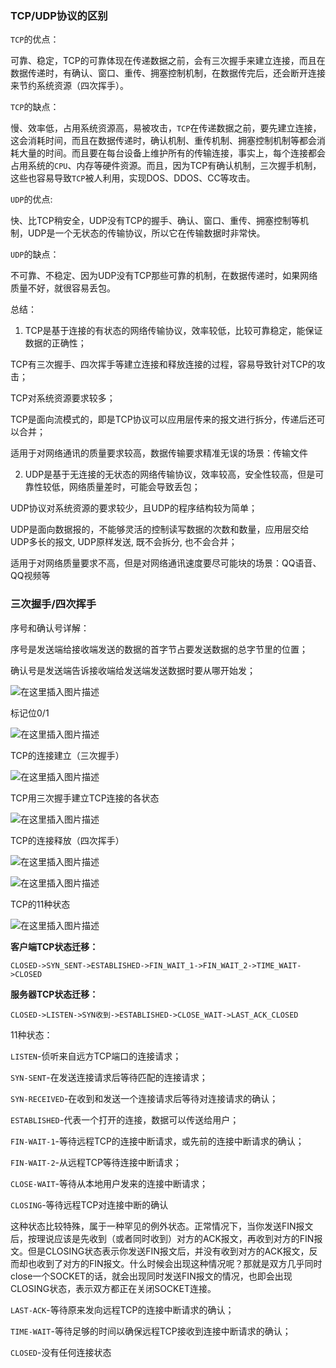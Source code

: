 ### TCP/UDP协议的区别

`TCP`的优点：

可靠、稳定，TCP的可靠体现在传递数据之前，会有三次握手来建立连接，而且在数据传递时，有确认、窗口、重传、拥塞控制机制，在数据传完后，还会断开连接来节约系统资源（四次挥手）。

`TCP`的缺点：

慢、效率低，占用系统资源高，易被攻击，`TCP`在传递数据之前，要先建立连接，这会消耗时间，而且在数据传递时，确认机制、重传机制、拥塞控制机制等都会消耗大量的时间。而且要在每台设备上维护所有的传输连接，事实上，每个连接都会占用系统的`CPU`、内存等硬件资源。而且，因为TCP有确认机制，三次握手机制，这些也容易导致`TCP`被人利用，实现DOS、DDOS、CC等攻击。

`UDP`的优点:

快、比TCP稍安全，UDP没有TCP的握手、确认、窗口、重传、拥塞控制等机制，UDP是一个无状态的传输协议，所以它在传输数据时非常快。

`UDP`的缺点：

不可靠、不稳定、因为UDP没有TCP那些可靠的机制，在数据传递时，如果网络质量不好，就很容易丢包。

总结：

1. TCP是基于连接的有状态的网络传输协议，效率较低，比较可靠稳定，能保证数据的正确性；

TCP有三次握手、四次挥手等建立连接和释放连接的过程，容易导致针对TCP的攻击；

TCP对系统资源要求较多；

TCP是面向流模式的，即是TCP协议可以应用层传来的报文进行拆分，传递后还可以合并；

适用于对网络通讯的质量要求较高，数据传输要求精准无误的场景：传输文件

2. UDP是基于无连接的无状态的网络传输协议，效率较高，安全性较高，但是可靠性较低，网络质量差时，可能会导致丢包；

UDP协议对系统资源的要求较少，且UDP的程序结构较为简单；

UDP是面向数据报的，不能够灵活的控制读写数据的次数和数量，应用层交给UDP多长的报文, UDP原样发送, 既不会拆分, 也不会合并；

适用于对网络质量要求不高，但是对网络通讯速度要尽可能块的场景：QQ语音、QQ视频等

### 三次握手/四次挥手

序号和确认号详解：

序号是发送端给接收端发送的数据的首字节占要发送数据的总字节里的位置；

确认号是发送端告诉接收端给发送端发送数据时要从哪开始发；

![在这里插入图片描述](https://img-blog.csdnimg.cn/a19eb906e51947ce8c15235333c22535.png?x-oss-process=image/watermark,type_d3F5LXplbmhlaQ,shadow_50,text_Q1NETiBAbGVlZGNvZGVKb2huMDE=,size_13,color_FFFFFF,t_70,g_se,x_16)

标记位0/1

![在这里插入图片描述](https://img-blog.csdnimg.cn/6fcb6ad03f9044ae877be25d64d39ea7.png)

TCP的连接建立（三次握手）

![在这里插入图片描述](https://img-blog.csdnimg.cn/9eba3e68a1b54128a0a5b1e43b49653e.png?x-oss-process=image/watermark,type_d3F5LXplbmhlaQ,shadow_50,text_Q1NETiBAbGVlZGNvZGVKb2huMDE=,size_18,color_FFFFFF,t_70,g_se,x_16)

TCP用三次握手建立TCP连接的各状态

![在这里插入图片描述](https://img-blog.csdnimg.cn/cb5d70ba93b642ed99b12c03944fc57d.png?x-oss-process=image/watermark,type_d3F5LXplbmhlaQ,shadow_50,text_Q1NETiBAbGVlZGNvZGVKb2huMDE=,size_13,color_FFFFFF,t_70,g_se,x_16)

TCP的连接释放（四次挥手）

![在这里插入图片描述](https://img-blog.csdnimg.cn/570b2e37b69a4486b854089ad672651d.png?x-oss-process=image/watermark,type_d3F5LXplbmhlaQ,shadow_50,text_Q1NETiBAbGVlZGNvZGVKb2huMDE=,size_10,color_FFFFFF,t_70,g_se,x_16)

![在这里插入图片描述](https://img-blog.csdnimg.cn/c2d39cadb57040a48daead2bb8c844ff.png?x-oss-process=image/watermark,type_d3F5LXplbmhlaQ,shadow_50,text_Q1NETiBAbGVlZGNvZGVKb2huMDE=,size_13,color_FFFFFF,t_70,g_se,x_16)

TCP的11种状态

![在这里插入图片描述](https://img-blog.csdnimg.cn/5f630d6402654e80b18e7960054f5b1d.png)

**客户端TCP状态迁移：**

`CLOSED->SYN_SENT->ESTABLISHED->FIN_WAIT_1->FIN_WAIT_2->TIME_WAIT->CLOSED`

**服务器TCP状态迁移：**

`CLOSED->LISTEN->SYN收到->ESTABLISHED->CLOSE_WAIT->LAST_ACK_CLOSED`

11种状态：

`LISTEN`-侦听来自远方TCP端口的连接请求；

`SYN-SENT`-在发送连接请求后等待匹配的连接请求；

`SYN-RECEIVED`-在收到和发送一个连接请求后等待对连接请求的确认；

`ESTABLISHED`-代表一个打开的连接，数据可以传送给用户；

`FIN-WAIT-1`-等待远程TCP的连接中断请求，或先前的连接中断请求的确认；

`FIN-WAIT-2`-从远程TCP等待连接中断请求；

`CLOSE-WAIT`-等待从本地用户发来的连接中断请求；

`CLOSING`-等待远程TCP对连接中断的确认

这种状态比较特殊，属于一种罕见的例外状态。正常情况下，当你发送FIN报文后，按理说应该是先收到（或者同时收到）对方的ACK报文，再收到对方的FIN报文。但是CLOSING状态表示你发送FIN报文后，并没有收到对方的ACK报文，反而却也收到了对方的FIN报文。什么时候会出现这种情况呢？那就是双方几乎同时close一个SOCKET的话，就会出现同时发送FIN报文的情况，也即会出现CLOSING状态，表示双方都正在关闭SOCKET连接。

`LAST-ACK`-等待原来发向远程TCP的连接中断请求的确认；

`TIME-WAIT`-等待足够的时间以确保远程TCP接收到连接中断请求的确认；

`CLOSED`-没有任何连接状态

